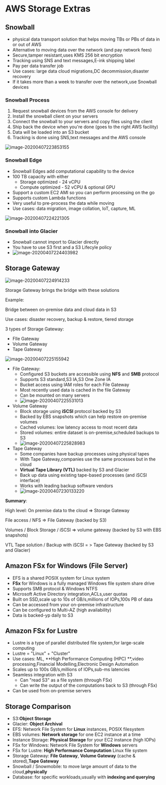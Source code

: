 # AWS Storage Extras

## Snowball

- physical data transport solution that helps moving TBs or PBs of data in or out of AWS
- Alternative to moving data over the network (and pay network fees)
- Secure,tamper resistant,uses KMS 256 bit encryption
- Tracking using SNS and text messages,E-ink shipping label
- Pay per data transfer job
- Use cases: large data cloud migrations,DC decommission,disaster recovery
- If it takes more than a week to transfer over the network,use Snowball devices

### Snowball Process

1. Request snowball devices from the AWS console for delivery
2. Install the snowball client on your servers
3. Connect the snowball to your servers and copy files using the client
4. Ship back the device when you're done (goes to the right AWS facility)
5. Data will be loaded into an S3 bucket
6. Tracking is done using SNS,text messages and the AWS console

![image-20200407223853155](.\screenshot\image-20200407223853155.png)

### Snowball Edge

- Snowball Edges add computational capability to the device
- 100 TB capacity with either
  - Storage optimized - 24 vCPU
  - Compute optimized - 52 vCPU & optional GPU
- Support a custom EC2 AMI so you can perform processing on the go
- Supports custom Lambda functions
- Very useful to pre-process the data while moving
- Use cases: data migration, image collation, IoT, capture, ML

![image-20200407224221305](.\screenshot\image-20200407224221305.png)

### Snowball into Glacier

- Snowball cannot import to Glacier directly
- You have to use S3 first and a S3 Lifecyle policy
- ![image-20200407224403982](.\screenshot\image-20200407224403982.png)

## Storage Gateway

![image-20200407224914233](.\screenshot\image-20200407224914233.png)

Storage Gateway brings the bridge with these solutions

Example:

Bridge between on-premise data and cloud data in S3

Use cases: disaster recovery, backup & restore, tiered storage

3 types of Storage Gateway:

- FIle Gateway
- Volume Gateway
- Tape Gateway

![image-20200407225155942](.\screenshot\image-20200407225155942.png)

- File Gateway:
  - Configured S3 buckets are accessible using **NFS** and **SMB** protocol
  - Supports S3 standard,S3 IA,S3 One Zone IA
  - Bucket access using IAM roles for each File Gateway
  - Most recently used data is cached in the file Gateway
  - Can be mounted on many servers
  - ![image-20200407225531013](.\screenshot\image-20200407225531013.png)
- Volume Gateway
  - Block storage using **iSCSI** protocol backed by S3
  - Backed by EBS snapshots which can help restore on-premise volumes
  - Cached volumes: low latency access to most recent data
  - Stored volumes: entire dataset is on-premise,scheduled backups to S3
  - ![image-20200407225828983](.\screenshot\image-20200407225828983.png)
- Tape Gateway
  - Some companies have backup processes using physical tapes
  - With Tape Gateway,companies use the same processes but in the cloud
  - **Virtual Tape Library (VTL)** backed by S3 and Glacier
  - Back up data using existing tape-based processes (and iSCSI interface)
  - Works with leading backup software vendors
  - ![image-20200407230133220](.\screenshot\image-20200407230133220.png)

**Summary**:

High level: On premise data to the cloud => Storage Gateway

File access / NFS => File Gateway (backed by S3)

Volumes / Block Storage / iSCSI => volume gateway (backed by S3  with EBS snapshots)

VTL Tape solution / Backup with iSCSI = > Tape Gateway (backed by S3 and Glacier)

## Amazon FSx for Windows (File Server)

- EFS is a shared POSIX system for Linux system
- **FSx** for Windows is a fully managed Windows file system share drive
- Supports SMB protocol & Windows NTFS
- Microsoft Active Directory integration,ACLs,user quotas
- Built on SSD,scale up to 10s of GB/s,millions of IOPs,100s PB of data
- Can be accessed from your on-premise infrastructure
- Can be configured to Multi-AZ (high availability)
- Data is backed-yp daily to S3

## Amazon FSx for Lustre

- Lustre is a type of parallel distributed file system,for large-scale computing
- Lustre = "Linux" + "Cluster"
- Use cases: ML, **High Performance Computing (HPC) **,video processing,Financial Modelling,Electronic Design Automation
- Scales up to 100s GB/s,millions of IOPs,sub-ms latencies
- Seamless integration with S3
  - Can "read S3" as a file system (through FSx)
  - Can write the output of the computations back to S3 (through FSx)
- Can be used from on-premise servers

## Storage Comparison

- S3:**Object Storage**
- Glacier: **Object Archival**
- EFS: Network File System for **Linux** instances, POSIX filesystem
- EBS volumes: **Network storage** for one EC2 instance at a time
- Instance Storage: **Physical Storage** for your EC2 instance (high IOPs)
- FSx for Windows: Network File System for **Windows** servers
- FSx for Lustre: **High Performance Computation** Linux file system
- Storage Gateway: **File Gateway**, **Volume Gateway** (cache & stored),**Tape Gateway**
- Snowball / Snowmobile: to move large amount of data to the cloud,**physically**
- Database: for specific workloads,usually with **indexing and querying**